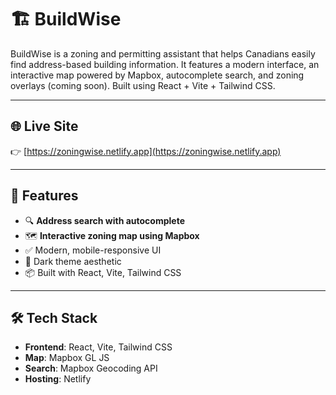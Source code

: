 # 🏗️ BuildWise

BuildWise is a zoning and permitting assistant that helps Canadians easily find address-based building information. It features a modern interface, an interactive map powered by Mapbox, autocomplete search, and zoning overlays (coming soon). Built using React + Vite + Tailwind CSS.

---

## 🌐 Live Site

👉 [https://zoningwise.netlify.app](https://zoningwise.netlify.app)

---

## 🚀 Features

- 🔍 **Address search with autocomplete**
- 🗺️ **Interactive zoning map using Mapbox**
- ✅ Modern, mobile-responsive UI
- 🌙 Dark theme aesthetic
- 📦 Built with React, Vite, Tailwind CSS

---

## 🛠️ Tech Stack

- **Frontend**: React, Vite, Tailwind CSS
- **Map**: Mapbox GL JS
- **Search**: Mapbox Geocoding API
- **Hosting**: Netlify
